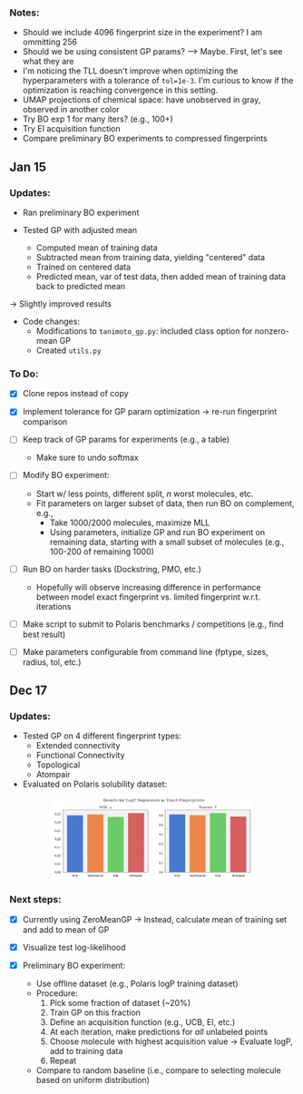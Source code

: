 
### Notes:

* Should we include 4096 fingerprint size in the experiment? I am ommitting 256
* Should we be using consistent GP params? --> Maybe. First, let's see what they are
* I'm noticing the TLL doesn't improve when optimizing the hyperparameters with a tolerance of `tol=1e-3`. I'm curious to know if the optimization is reaching convergence in this setting.
* UMAP projections of chemical space: have unobserved in gray, observed in another color
* Try BO exp 1 for many iters? (e.g., 100+)
* Try EI acquisition function
* Compare preliminary BO experiments to compressed fingerprints


## Jan 15

### Updates:

* Ran preliminary BO experiment

* Tested GP with adjusted mean
  * Computed mean of training data
  * Subtracted mean from training data, yielding "centered" data
  * Trained on centered data
  * Predicted mean, var of test data, then added mean of training data back to predicted mean

$\rightarrow$ Slightly improved results

* Code changes:
  * Modifications to `tanimoto_gp.py`: included class option for nonzero-mean GP
  * Created `utils.py`


### To Do:

- [x] Clone repos instead of copy

- [x] Implement tolerance for GP param optimization $\rightarrow$ re-run fingerprint comparison

- [ ] Keep track of GP params for experiments (e.g., a table)
  * Make sure to undo softmax

- [ ] Modify BO experiment:
  * Start w/ less points, different split, $n$ worst molecules, etc.
  * Fit parameters on larger subset of data, then run BO on complement, e.g.,
    * Take 1000/2000 molecules, maximize MLL
    * Using parameters, initialize GP and run BO experiment on remaining data,
      starting with a small subset of molecules (e.g., 100-200 of remaining 1000)

- [ ] Run BO on harder tasks (Dockstring, PMO, etc.)
  * Hopefully will observe increasing difference in performance between model
    exact fingerprint vs. limited fingerprint w.r.t. iterations

- [ ] Make script to submit to Polaris benchmarks / competitions (e.g., find best result)

- [ ] Make parameters configurable from command line (fptype, sizes, radius, tol, etc.)


## Dec 17

### Updates:

* Tested GP on 4 different fingerprint types:
  * Extended connectivity
  * Functional Connectivity
  * Topological
  * Atompair
* Evaluated on Polaris solubility dataset:
 <p align="center">
 <img src="figures/fp_comparison/fingerprint_comparison.png" alt="fingerprint_comparison.png" width="70%"/>
 </p>

### Next steps:

- [x] Currently using ZeroMeanGP $\rightarrow$ Instead, calculate mean of training set and add to mean of GP

- [x] Visualize test log-likelihood
  
- [x] Preliminary BO experiment:
  * Use offline dataset (e.g., Polaris logP training dataset)
  * Procedure:
     1. Pick some fraction of dataset (~20%)
     2. Train GP on this fraction
     3. Define an acquisition function (e.g., UCB, EI, etc.)
     4. At each iteration, make predictions for _all_ unlabeled points
     5. Choose molecule with highest acquisition value $\rightarrow$ Evaluate logP, add to training data
     6. Repeat
  * Compare to random baseline (i.e., compare to selecting molecule based on uniform distribution)